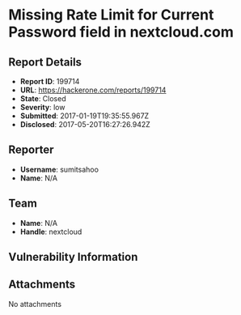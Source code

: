 # Missing Rate Limit for Current Password field in nextcloud.com

## Report Details
- **Report ID**: 199714
- **URL**: https://hackerone.com/reports/199714
- **State**: Closed
- **Severity**: low
- **Submitted**: 2017-01-19T19:35:55.967Z
- **Disclosed**: 2017-05-20T16:27:26.942Z

## Reporter
- **Username**: sumitsahoo
- **Name**: N/A

## Team
- **Name**: N/A
- **Handle**: nextcloud

## Vulnerability Information


## Attachments
No attachments
